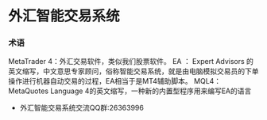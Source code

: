 # 外汇智能交易系统

### 术语
MetaTrader 4：外汇交易软件，类似我们股票软件。
EA ： Expert Advisors 的英文缩写，中文意思专家顾问，俗称智能交易系统，就是由电脑模拟交易员的下单操作进行机器自动交易的过程，EA相当于是MT4辅助脚本。
MQL4：MetaQuotes Language 4的英文缩写，一种新的内置型程序用来编写EA的语言

- 外汇智能交易系统交流QQ群:26363996
